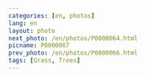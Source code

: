 ```yaml
---
categories: [en, photos]
lang: en
layout: photo
next_photo: /en/photos/P0000064.html
picname: P0000067
prev_photo: /en/photos/P0000066.html
tags: [Grass, Trees]
---
```

